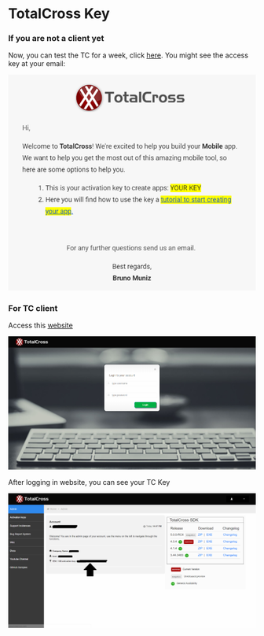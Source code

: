 # TotalCross Key

### If you are not a client yet

Now, you can test the TC for a week, click [here](https://totalcross.com/download/en/). You might see the access key at your email:

![](../../.gitbook/assets/image%20%2874%29.png)

### For TC client

 Access this [website](http://www.superwaba.net/SDKRegistrationService/) 

![](../../.gitbook/assets/captura7r%20%281%29.PNG)

After logging in website, you can see your TC Key

![](../../.gitbook/assets/sdk-key.png)

